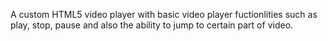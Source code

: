 A custom HTML5 video player with basic video player fuctionlities such as play, stop, pause and also the ability to jump to certain part of video.
